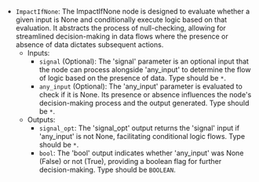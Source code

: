 - `ImpactIfNone`: The ImpactIfNone node is designed to evaluate whether a given input is None and conditionally execute logic based on that evaluation. It abstracts the process of null-checking, allowing for streamlined decision-making in data flows where the presence or absence of data dictates subsequent actions.
    - Inputs:
        - `signal` (Optional): The 'signal' parameter is an optional input that the node can process alongside 'any_input' to determine the flow of logic based on the presence of data. Type should be `*`.
        - `any_input` (Optional): The 'any_input' parameter is evaluated to check if it is None. Its presence or absence influences the node's decision-making process and the output generated. Type should be `*`.
    - Outputs:
        - `signal_opt`: The 'signal_opt' output returns the 'signal' input if 'any_input' is not None, facilitating conditional logic flows. Type should be `*`.
        - `bool`: The 'bool' output indicates whether 'any_input' was None (False) or not (True), providing a boolean flag for further decision-making. Type should be `BOOLEAN`.
